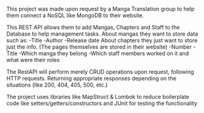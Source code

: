 This project was made upon request by a Manga Translation group to help them connect a NoSQL like MongoDB to their website. 

This REST API allows them to add Mangas, Chapters and Staff to the Database to help management tasks.
About mangas they want to store data such as:
-Title
-Author
-Release date
About chapters they just want to store just the info. (The pages themselves are stored in their website)
-Number
-Title
-Which manga they belong
-Which staff members worked on it and what were their roles

The RestAPI will perform merely CRUD operations upon request, following HTTP requests. Returning appropriate responses depending on the situations (like 200, 404, 405, 500, etc.)

The project uses libraries like MapStruct & Lombok to reduce boilerplate code like setters/getters/constructors and JUnit for testing the functionality
